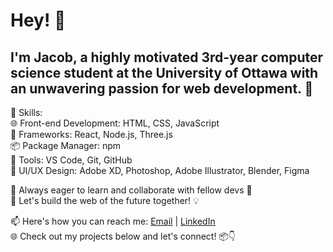 # **Hey!** 👋 

## I'm Jacob, a highly motivated 3rd-year computer science student at the University of Ottawa with an unwavering passion for web development. 🌟


🔨 Skills:
<br>
🌐 Front-end Development: HTML, CSS, JavaScript
<br>
🔗 Frameworks: React, Node.js, Three.js
<br>
📦 Package Manager: npm
<br>
🔧 Tools: VS Code, Git, GitHub
<br>
🌟 UI/UX Design: Adobe XD, Photoshop, Adobe Illustrator, Blender, Figma
<br>

🌱 Always eager to learn and collaborate with fellow devs 🤝
<br>
🚀 Let's build the web of the future together! 💡
<br>

📫 Here's how you can reach me:
[Email](mailto:jacob.maurice.jm@gmail.com) | [LinkedIn](https://www.linkedin.com/in/-jacob-maurice/)
<br>
🌐 Check out my projects below and let's connect! 📦👇
